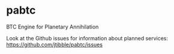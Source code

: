 pabtc
=====

BTC Engine for Planetary Annihilation


Look at the Github issues for information about planned services: https://github.com/jtibble/pabtc/issues
